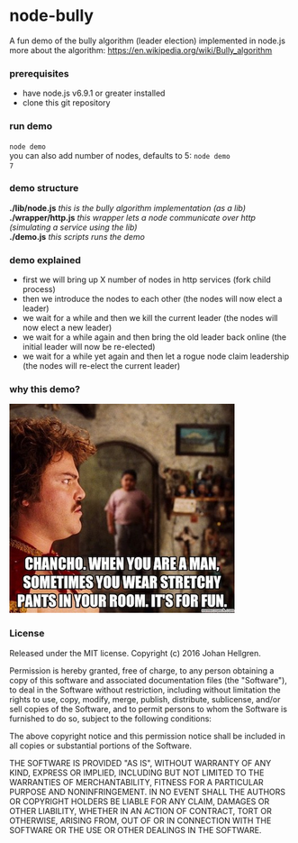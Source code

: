 # node-bully

A fun demo of the bully algorithm (leader election) implemented in node.js  
more about the algorithm: https://en.wikipedia.org/wiki/Bully_algorithm

### prerequisites
* have node.js v6.9.1 or greater installed
* clone this git repository

### run demo  
<code>node demo</code>  
you can also add number of nodes, defaults to 5: <code>node demo 7</code>

### demo structure
**./lib/node.js**  *this is the bully algorithm implementation (as a lib)*  
**./wrapper/http.js** *this wrapper lets a node communicate over http (simulating a service using the lib)*  
**./demo.js** *this scripts runs the demo*


### demo explained
* first we will bring up X number of nodes in http services (fork child process)
* then we introduce the nodes to each other (the nodes will now elect a leader)
* we wait for a while and then we kill the current leader (the nodes will now elect a new leader)
* we wait for a while again and then bring the old leader back online (the initial leader will now be re-elected)
* we wait for a while yet again and then let a rogue node claim leadership (the nodes will re-elect the current leader)

### why this demo?
![its for fun](./itsforfun.jpg)


### License

Released under the MIT license. Copyright (c) 2016 Johan Hellgren.

Permission is hereby granted, free of charge, to any person obtaining a copy of this software and associated documentation files (the "Software"), to deal in the Software without restriction, including without limitation the rights to use, copy, modify, merge, publish, distribute, sublicense, and/or sell copies of the Software, and to permit persons to whom the Software is furnished to do so, subject to the following conditions:

The above copyright notice and this permission notice shall be included in all copies or substantial portions of the Software.

THE SOFTWARE IS PROVIDED "AS IS", WITHOUT WARRANTY OF ANY KIND, EXPRESS OR IMPLIED, INCLUDING BUT NOT LIMITED TO THE WARRANTIES OF MERCHANTABILITY, FITNESS FOR A PARTICULAR PURPOSE AND NONINFRINGEMENT. IN NO EVENT SHALL THE AUTHORS OR COPYRIGHT HOLDERS BE LIABLE FOR ANY CLAIM, DAMAGES OR OTHER LIABILITY, WHETHER IN AN ACTION OF CONTRACT, TORT OR OTHERWISE, ARISING FROM, OUT OF OR IN CONNECTION WITH THE SOFTWARE OR THE USE OR OTHER DEALINGS IN THE SOFTWARE.
